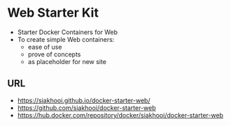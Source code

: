 # Web Starter Kit

- Starter Docker Containers for Web
- To create simple Web containers:
  - ease of use
  - prove of concepts
  - as placeholder for new site

## URL

- <https://siakhooi.github.io/docker-starter-web/>
- <https://github.com/siakhooi/docker-starter-web>
- <https://hub.docker.com/repository/docker/siakhooi/docker-starter-web>
